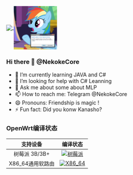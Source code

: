 <a href="https://github.com/anuraghazra/github-readme-stats">
  <img align="center" src="https://github-readme-stats.vercel.app/api?username=NekokeCore&show_icons=true" />
<a href="https://github.com/anuraghazra/convoychat">
  <img align="center" width="23%" src="https://github.com/NekokeCore/NekokeCore/blob/main/rainbow.gif?raw=true" />
</a>
  
### Hi there 👋 @NekokeCore
- 🌱 I’m currently learning JAVA and C#
- 🤔 I’m looking for help with C# Leanning
- 💬 Ask me about some about MLP
- 📫 How to reach me: Telegram @NekokeCore
- 😄 Pronouns: Friendship is magic !
- ⚡ Fun fact: Did you konw Kanasho?

### OpenWrt编译状态

|                           支持设备                           |                           编译状态                           |
| :----------------------------------------------------------: | :----------------------------------------------------------: |
| 树莓派 3B/3B+ | [![树莓派](https://github.com/NekokeCore/OpenWrt-Action/actions/workflows/%E7%BC%96%E8%AF%91%E8%87%AA%E7%94%A8%E6%A0%91%E8%8E%93%E6%B4%BE3b-3b+%E5%9B%BA%E4%BB%B6.yml/badge.svg)](https://github.com/NekokeCore/OpenWrt-Action/actions/workflows/%E7%BC%96%E8%AF%91%E8%87%AA%E7%94%A8%E6%A0%91%E8%8E%93%E6%B4%BE3b-3b+%E5%9B%BA%E4%BB%B6.yml) |
| X86_64通用软路由 | [![X86_64](https://github.com/NekokeCore/OpenWrt-Action/actions/workflows/%E7%BC%96%E8%AF%91%E8%87%AA%E7%94%A8X86_64%E9%80%9A%E7%94%A8%E8%BD%AF%E8%B7%AF%E7%94%B1%E5%9B%BA%E4%BB%B6.yml/badge.svg)](https://github.com/NekokeCore/OpenWrt-Action/actions/workflows/%E7%BC%96%E8%AF%91%E8%87%AA%E7%94%A8X86_64%E9%80%9A%E7%94%A8%E8%BD%AF%E8%B7%AF%E7%94%B1%E5%9B%BA%E4%BB%B6.yml) |
